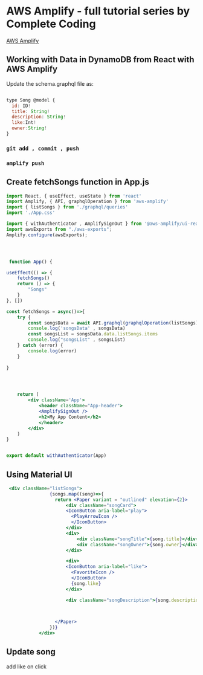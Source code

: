 # AWS Amplify - full tutorial series by Complete Coding

 [AWS Amplify](https://www.youtube.com/playlist?list=PLmexTtcbIn_hvPcUm3oAufCtH7dwNAC-g)

## Working with Data in DynamoDB from React with AWS Amplify 

Update the schema.graphql file as:

```javascript

type Song @model {
  id: ID!
  title: String!
  description: String!
  like:Int!
  owner:String!
}
```

### `git add , commit , push`

### `amplify push`

## Create fetchSongs function in App.js

```jsx
import React, { useEffect, useState } from 'react'
import Amplify, { API, graphqlOperation } from 'aws-amplify'
import { listSongs } from './graphql/queries'
import './App.css'

import { withAuthenticator , AmplifySignOut } from '@aws-amplify/ui-react'
import awsExports from "./aws-exports";
Amplify.configure(awsExports);




 function App() {

useEffect(() => {
    fetchSongs()
    return () => {
        "Songs"
    }
}, [])

const fetchSongs = async()=>{
    try {
        const songsData = await API.graphql(graphqlOperation(listSongs))
        console.log('songsData' , songsData)
        const songsList = songsData.data.listSongs.items
        console.log("songsList" , songsList)  
    } catch (error) {
        console.log(error)
    }
    
}




    return (
        <div className='App'>
            <header className="App-header">
            <AmplifySignOut />
            <h2>My App Content</h2>
            </header>
        </div>
    )
}


export default withAuthenticator(App)

```

## Using Material UI

```jsx
 <div className="listSongs">
                {songs.map((song)=>{
                  return <Paper variant = "outlined" elevation={2}>
                      <div className="songCard">
                      <IconButton aria-label="play">
                        <PlayArrowIcon />
                        </IconButton>
                      </div>
                      <div>
                          <div className="songTitle">{song.title}</div>
                          <div className="songOwner">{song.owner}</div>
                      </div>

                      <div>
                      <IconButton aria-label="like">
                        <FavoriteIcon />
                        </IconButton> 
                        {song.like}
                      </div>

                      <div className="songDescription">{song.description}</div>
                      


                  </Paper>
                })}
            </div>

```

## Update song

add like on click

